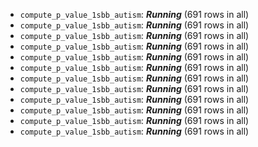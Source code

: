 - ```compute_p_value_1sbb_autism```: ***Running*** (691 rows in all)
- ```compute_p_value_1sbb_autism```: ***Running*** (691 rows in all)
- ```compute_p_value_1sbb_autism```: ***Running*** (691 rows in all)
- ```compute_p_value_1sbb_autism```: ***Running*** (691 rows in all)
- ```compute_p_value_1sbb_autism```: ***Running*** (691 rows in all)
- ```compute_p_value_1sbb_autism```: ***Running*** (691 rows in all)
- ```compute_p_value_1sbb_autism```: ***Running*** (691 rows in all)
- ```compute_p_value_1sbb_autism```: ***Running*** (691 rows in all)
- ```compute_p_value_1sbb_autism```: ***Running*** (691 rows in all)
- ```compute_p_value_1sbb_autism```: ***Running*** (691 rows in all)
- ```compute_p_value_1sbb_autism```: ***Running*** (691 rows in all)
- ```compute_p_value_1sbb_autism```: ***Running*** (691 rows in all)